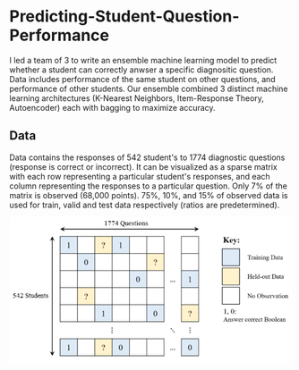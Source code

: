# Predicting-Student-Question-Performance
I led a team of 3 to write an ensemble machine learning model to predict whether a student can correctly anwser a specific diagnositic question. Data includes performance of the same student on other questions, and performance of other students. Our ensemble combined 3 distinct machine learning architectures (K-Nearest Neighbors, Item-Response Theory, Autoencoder) each with bagging to maximize accuracy. 
## Data
Data contains the responses of 542 student's to 1774 diagnostic questions (response is correct or incorrect). It can be visualized as a sparse matrix with each row representing a particular student's responses, and each column representing the responses to a particular question. Only 7% of the matrix is observed (68,000 points). 75%, 10%, and 15% of observed data is used for train, valid and test data respectively (ratios are predetermined). 

![image of sparese matrix representation of data. Rows = num students, columns = num questions](images/sparse_matrix.PNG)
